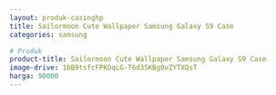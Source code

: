 ```yaml
---
layout: produk-casinghp
title: Sailormoon Cute Wallpaper Samsung Galaxy S9 Case
categories: samsung

# Produk
product-title: Sailormoon Cute Wallpaper Samsung Galaxy S9 Case
image-drive: 1bB9tsfcFPKOqLG-T6d35KBg0vZYTXQsT
harga: 90000
---
```

